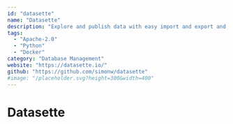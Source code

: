 ```yaml
---
id: "datasette"
name: "Datasette"
description: "Explore and publish data with easy import and export and database management."
tags:
  - "Apache-2.0"
  - "Python"
  - "Docker"
category: "Database Management"
website: "https://datasette.io/"
github: "https://github.com/simonw/datasette"
#image: "/placeholder.svg?height=300&width=400"
---
```


# Datasette
